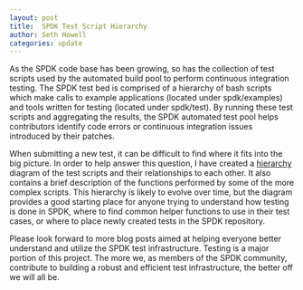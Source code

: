 ```yaml
---
layout: post
title:  SPDK Test Script Hierarchy
author: Seth Howell
categories: update
---
```


As the SPDK code base has been growing, so has the collection of test scripts
used by the automated build pool to perform continuous integration testing.
The SPDK test bed is comprised of a hierarchy of bash scripts which make calls
to example applications (located under spdk/examples) and tools written for
testing (located under spdk/test). By running these test scripts and aggregating
the results, the SPDK automated test pool helps contributors identify
code errors or continuous integration issues introduced by their patches.

When submitting a new test, it can be difficult to find where it fits into the
big picture. In order to help answer this question, I have created a [hierarchy](../../../../../doc/test_hierarchy.pdf) diagram
of the test scripts and their relationships to each other. It also contains a brief
description of the functions performed by some of the more complex scripts.
This hierarchy is likely to evolve over time, but the diagram provides a good
starting place for anyone trying to understand how testing is done in SPDK, where
to find common helper functions to use in their test cases, or where to place
newly created tests in the SPDK repository.

Please look forward to more blog posts aimed at helping everyone better understand
and utilize the SPDK test infrastructure. Testing is a major portion of this project.
The more we, as members of the SPDK community, contribute to building a robust and
efficient test infrastructure, the better off we will all be.